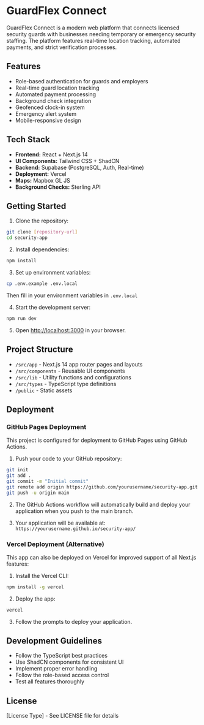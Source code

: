 # GuardFlex Connect

GuardFlex Connect is a modern web platform that connects licensed security guards with businesses needing temporary or emergency security staffing. The platform features real-time location tracking, automated payments, and strict verification processes.

## Features

- Role-based authentication for guards and employers
- Real-time guard location tracking
- Automated payment processing
- Background check integration
- Geofenced clock-in system
- Emergency alert system
- Mobile-responsive design

## Tech Stack

- **Frontend:** React + Next.js 14
- **UI Components:** Tailwind CSS + ShadCN
- **Backend:** Supabase (PostgreSQL, Auth, Real-time)
- **Deployment:** Vercel
- **Maps:** Mapbox GL JS
- **Background Checks:** Sterling API

## Getting Started

1. Clone the repository:
```bash
git clone [repository-url]
cd security-app
```

2. Install dependencies:
```bash
npm install
```

3. Set up environment variables:
```bash
cp .env.example .env.local
```
Then fill in your environment variables in `.env.local`

4. Start the development server:
```bash
npm run dev
```

5. Open [http://localhost:3000](http://localhost:3000) in your browser.

## Project Structure

- `/src/app` - Next.js 14 app router pages and layouts
- `/src/components` - Reusable UI components
- `/src/lib` - Utility functions and configurations
- `/src/types` - TypeScript type definitions
- `/public` - Static assets

## Deployment

### GitHub Pages Deployment

This project is configured for deployment to GitHub Pages using GitHub Actions.

1. Push your code to your GitHub repository:
```bash
git init
git add .
git commit -m "Initial commit"
git remote add origin https://github.com/yourusername/security-app.git
git push -u origin main
```

2. The GitHub Actions workflow will automatically build and deploy your application when you push to the main branch.

3. Your application will be available at: `https://yourusername.github.io/security-app/`

### Vercel Deployment (Alternative)

This app can also be deployed on Vercel for improved support of all Next.js features:

1. Install the Vercel CLI:
```bash
npm install -g vercel
```

2. Deploy the app:
```bash
vercel
```

3. Follow the prompts to deploy your application.

## Development Guidelines

- Follow the TypeScript best practices
- Use ShadCN components for consistent UI
- Implement proper error handling
- Follow the role-based access control
- Test all features thoroughly

## License

[License Type] - See LICENSE file for details
